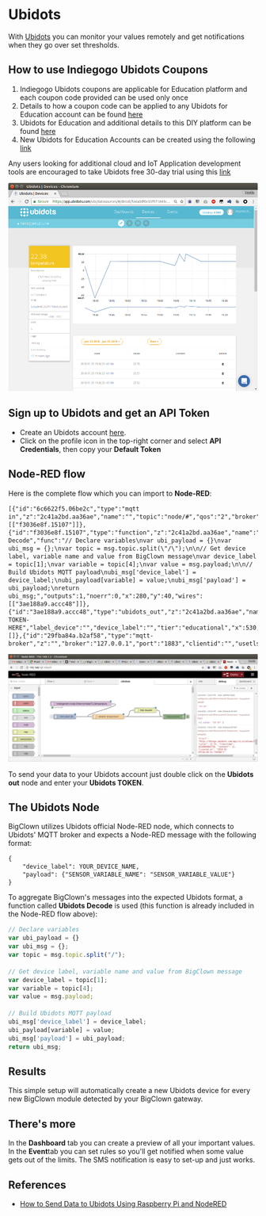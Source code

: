 # Ubidots

With [Ubidots](https://ubidots.com/) you can monitor your values remotely and get notifications when they go over set thresholds.

## How to use Indiegogo Ubidots Coupons

1. Indiegogo Ubidots coupons are applicable for Education platform and each coupon code provided can be used only once
2. Details to how a coupon code can be applied to any Ubidots for Education account can be found [here](http://help.ubidots.com/user-guides/promo-codes)
3. Ubidots for Education and additional details to this DIY platform can be found [here](https://ubidots.com/education/)
4. New Ubidots for Education Accounts can be created using the following [link](https://app.ubidots.com/accounts/signup/)

Any users looking for additional cloud and IoT Application development tools are encouraged to take Ubidots free 30-day trial using this [link](https://industrial.ubidots.com/accounts/signup_industrial/)

![](../.gitbook/assets/_integrations_ubidots_ubidots-website.png)



## Sign up to Ubidots and get an API Token

* Create an Ubidots account [here](https://ubidots.com/).
* Click on the profile icon in the top-right corner and select **API Credentials**, then copy your **Default Token**

## Node-RED flow

Here is the complete flow which you can import to **Node-RED**:

```text
[{"id":"6c6622f5.06be2c","type":"mqtt in","z":"2c41a2bd.aa36ae","name":"","topic":"node/#","qos":"2","broker":"29fba84a.b2af58","x":70,"y":40,"wires":[["f3036e8f.15107"]]},{"id":"f3036e8f.15107","type":"function","z":"2c41a2bd.aa36ae","name":"Ubidots Decode","func":"// Declare variables\nvar ubi_payload = {}\nvar ubi_msg = {};\nvar topic = msg.topic.split(\"/\");\n\n// Get device label, variable name and value from BigClown message\nvar device_label = topic[1];\nvar variable = topic[4];\nvar value = msg.payload;\n\n// Build Ubidots MQTT payload\nubi_msg['device_label'] = device_label;\nubi_payload[variable] = value;\nubi_msg['payload'] = ubi_payload;\nreturn ubi_msg;","outputs":1,"noerr":0,"x":280,"y":40,"wires":[["3ae188a9.accc48"]]},{"id":"3ae188a9.accc48","type":"ubidots_out","z":"2c41a2bd.aa36ae","name":"","token":"YOUR-TOKEN-HERE","label_device":"","device_label":"","tier":"educational","x":530,"y":40,"wires":[]},{"id":"29fba84a.b2af58","type":"mqtt-broker","z":"","broker":"127.0.0.1","port":"1883","clientid":"","usetls":false,"compatmode":true,"keepalive":"60","cleansession":true,"birthTopic":"","birthQos":"0","birthPayload":"","willTopic":"","willQos":"0","willPayload":""}]
```

![](../.gitbook/assets/_integrations_ubidots_ubidots-flow.png)

To send your data to your Ubidots account just double click on the **Ubidots out** node and enter your **Ubidots TOKEN**.

## The Ubidots Node

BigClown utilizes Ubidots official Node-RED node, which connects to Ubidots' MQTT broker and expects a Node-RED message with the following format:

```text
{
    "device_label": YOUR_DEVICE_NAME,
    "payload": {"SENSOR_VARIABLE_NAME": "SENSOR_VARIABLE_VALUE"}
}
```

To aggregate BigClown's messages into the expected Ubidots format, a function called **Ubidots Decode** is used \(this function is already included in the Node-RED flow above\):

```javascript
// Declare variables
var ubi_payload = {}
var ubi_msg = {};
var topic = msg.topic.split("/");

// Get device label, variable name and value from BigClown message
var device_label = topic[1];
var variable = topic[4];
var value = msg.payload;

// Build Ubidots MQTT payload
ubi_msg['device_label'] = device_label;
ubi_payload[variable] = value;
ubi_msg['payload'] = ubi_payload;
return ubi_msg;
```

## Results

This simple setup will automatically create a new Ubidots device for every new BigClown module detected by your BigClown gateway.

## There's more

In the **Dashboard** tab you can create a preview of all your important values. In the **Event**tab you can set rules so you'll get notified when some value gets out of the limits. The SMS notification is easy to set-up and just works.

## References <a id="references"></a>

* [How to Send Data to Ubidots Using Raspberry Pi and NodeRED](https://www.hackster.io/kierankieran/how-to-send-data-to-ubidots-using-raspberry-pi-and-nodered-128b5c)

